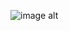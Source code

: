 ![image alt]([image_url](https://github.com/Rjdip-00/News-Station/blob/6b17cfd3beed51c08b2cb96338fecbe33aaba7a0/WhatsApp%20Image%202025-09-21%20at%2017.54.31_2c9ff1d3.jpg))
